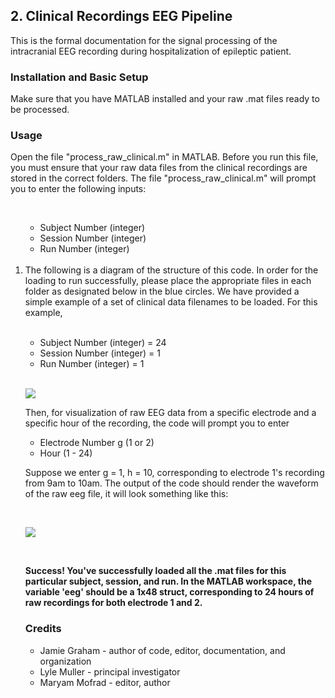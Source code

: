 


## 2. Clinical Recordings EEG Pipeline

This is the formal documentation for the signal processing of the intracranial EEG recording during hospitalization of epileptic patient.

### Installation and Basic Setup 

<p> Make sure that you have MATLAB installed and your raw .mat files ready to be processed. </p>

### Usage 

<p>  Open the file "process_raw_clinical.m" in MATLAB. Before you run this file, you must ensure that your raw data files from the clinical recordings are stored in the correct folders. The file "process_raw_clinical.m" will prompt you to enter the following inputs:  </p>
     
<ol> 
 <br/>
  <ul>
        <li>
          Subject Number (integer)
        </li>
          <li>
          Session Number (integer)
        </li>
         <li>
          Run Number (integer)
        </li>
   </ul>
 <br/>
  <li>   The following is a diagram of the structure of this code. In order for the loading to run successfully, please place the appropriate files in each folder as designated below in the blue circles. We have provided a simple example of a set of clinical data filenames to be loaded. For this example,  </li>
<br/>
  <ul>
        <li>
          Subject Number (integer) = 24
        </li>
          <li>
          Session Number (integer) = 1
        </li>
         <li>
          Run Number (integer) = 1
        </li>
   </ul>
 <br/>

<img src="https://i.ibb.co/mFW0hGX/Martinez-Trujillo-18-x-19-in-18-x-15-in-1.png"></img>

<p>Then, for visualization of raw EEG data from a specific electrode and a specific hour of the recording, the code will prompt you to enter</p>

<ul>
        <li>
          Electrode Number g (1 or 2)
        </li>
        <li>
          Hour (1 - 24)
        </li>
</ul>

<p>Suppose we enter g = 1, h = 10, corresponding to electrode 1's recording from 9am to 10am. The output of the code should render the waveform of the raw eeg file, it will look something like this:</p>

<br/>

<img src="https://i.ibb.co/yNyv9pn/Screen-Shot-2021-11-12-at-12-15-16-PM.png"></img>

<br/>

<p><strong>Success! You've successfully loaded all the .mat files for this particular subject, session, and run. In the MATLAB workspace, the variable 'eeg' should be a 1x48 struct, corresponding to 24 hours of raw recordings for both electrode 1 and 2. </strong></p>


### Credits

<ul>
  <li> Jamie Graham - author of code, editor, documentation, and organization </li>
   <li>  Lyle Muller - principal investigator </li> 
   <li> Maryam Mofrad - editor, author </li> 
</ul>
